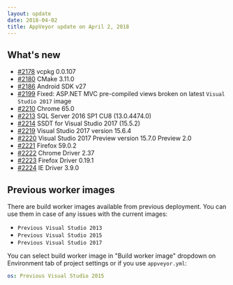 ```yaml
---
layout: update
date: 2018-04-02
title: AppVeyor update on April 2, 2018
---
```


## What's new

* [#2178](https://github.com/appveyor/ci/issues/2178) vcpkg 0.0.107
* [#2180](https://github.com/appveyor/ci/issues/2180) CMake 3.11.0
* [#2186](https://github.com/appveyor/ci/issues/2186) Android SDK v27
* [#2199](https://github.com/appveyor/ci/issues/2199) Fixed: ASP.NET MVC pre-compiled views broken on latest `Visual Studio 2017` image
* [#2210](https://github.com/appveyor/ci/issues/2210) Chrome 65.0
* [#2213](https://github.com/appveyor/ci/issues/2213) SQL Server 2016 SP1 CU8 (13.0.4474.0)
* [#2214](https://github.com/appveyor/ci/issues/2214) SSDT for Visual Studio 2017 (15.5.2)
* [#2219](https://github.com/appveyor/ci/issues/2219) Visual Studio 2017 version 15.6.4
* [#2220](https://github.com/appveyor/ci/issues/2220) Visual Studio 2017 Preview version 15.7.0 Preview 2.0
* [#2221](https://github.com/appveyor/ci/issues/2221) Firefox 59.0.2
* [#2222](https://github.com/appveyor/ci/issues/2222) Chrome Driver 2.37
* [#2223](https://github.com/appveyor/ci/issues/2223) Firefox Driver 0.19.1
* [#2224](https://github.com/appveyor/ci/issues/2224) IE Driver 3.9.0

## Previous worker images

There are build worker images available from previous deployment. You can use them in case of any issues with the current images:

* `Previous Visual Studio 2013`
* `Previous Visual Studio 2015`
* `Previous Visual Studio 2017`

You can select build worker image in "Build worker image" dropdown on Environment tab of project settings or if you use `appveyor.yml`:

```yaml
os: Previous Visual Studio 2015
```